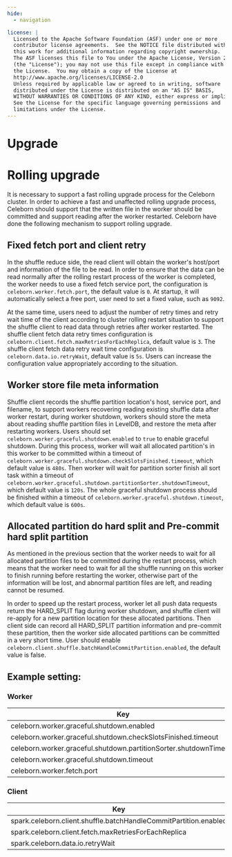 ```yaml
---
hide:
  - navigation

license: |
  Licensed to the Apache Software Foundation (ASF) under one or more
  contributor license agreements.  See the NOTICE file distributed with
  this work for additional information regarding copyright ownership.
  The ASF licenses this file to You under the Apache License, Version 2.0
  (the "License"); you may not use this file except in compliance with
  the License.  You may obtain a copy of the License at
  http://www.apache.org/licenses/LICENSE-2.0
  Unless required by applicable law or agreed to in writing, software
  distributed under the License is distributed on an "AS IS" BASIS,
  WITHOUT WARRANTIES OR CONDITIONS OF ANY KIND, either express or implied.
  See the License for the specific language governing permissions and
  limitations under the License.
---
```



Upgrade
===

# Rolling upgrade

It is necessary to support a fast rolling upgrade process for the Celeborn cluster.
In order to achieve a fast and unaffected rolling upgrade process,
Celeborn should support that the written file in the worker should be committed
and support reading after the worker restarted. Celeborn have done the
following mechanism to support rolling upgrade.

## Fixed fetch port and client retry

In the shuffle reduce side, the read client will obtain the worker's host/port and
information of the file to be read. In order to ensure that the data can be read
normally after the rolling restart process of the worker is completed,
the worker needs to use a fixed fetch service port,
the configuration is `celeborn.worker.fetch.port`, the default value is `0`.
At startup, it will automatically select a free port, user need to set a fixed value, such as `9092`.

At the same time, users need to adjust the number of retry times and retry wait time
of the client according to cluster rolling restart situation
to support the shuffle client to read data through retries after worker restarted.
The shuffle client fetch data retry times configuration is `celeborn.client.fetch.maxRetriesForEachReplica`, default value is `3`.
The shuffle client fetch data retry wait time configuration is `celeborn.data.io.retryWait`, default value is `5s`.
Users can increase the configuration value appropriately according to the situation.

## Worker store file meta information

Shuffle client records the shuffle partition location's host, service port, and filename,
to support workers recovering reading existing shuffle data after worker restart,
during worker shutdown, workers should store the meta about reading shuffle partition files
in LevelDB, and restore the meta after restarting workers.
Users should set `celeborn.worker.graceful.shutdown.enabled` to `true` to enable graceful shutdown.
During this process, worker will wait all allocated partition's in this worker to be committed
within a timeout of `celeborn.worker.graceful.shutdown.checkSlotsFinished.timeout`, which default value is `480s`.
Then worker will wait for partition sorter finish all sort task within a timeout of
`celeborn.worker.graceful.shutdown.partitionSorter.shutdownTimeout`, which default value is `120s`.
The whole graceful shutdown process should be finished within a timeout of
`celeborn.worker.graceful.shutdown.timeout`, which default value is `600s`.

## Allocated partition do hard split and Pre-commit hard split partition

As mentioned in the previous section that the worker needs to wait for all allocated partition files
to be committed during the restart process, which means that the worker need to wait for all the shuffle
running on this worker to finish running before restarting the worker, otherwise part of the information
will be lost, and abnormal partition files are left, and reading cannot be resumed.

In order to speed up the restart process, worker let all push data requests return the HARD_SPLIT flag
during worker shutdown, and shuffle client will re-apply for a new partition location for these allocated partitions.
Then client side can record all HARD_SPLIT partition information and pre-commit these partition,
then the worker side allocated partitions can be committed in a very short time. User should enable
`celeborn.client.shuffle.batchHandleCommitPartition.enabled`, the default value is false.

## Example setting:

### Worker

| Key                                                               | Value |
|-------------------------------------------------------------------|-------| 
| celeborn.worker.graceful.shutdown.enabled                         | true  |
| celeborn.worker.graceful.shutdown.checkSlotsFinished.timeout      | 480s  |
| celeborn.worker.graceful.shutdown.partitionSorter.shutdownTimeout | 120s  |
| celeborn.worker.graceful.shutdown.timeout                         | 600s  |
| celeborn.worker.fetch.port                                        | 9092  |

### Client

| Key                                                              | Value |
|------------------------------------------------------------------|-------| 
| spark.celeborn.client.shuffle.batchHandleCommitPartition.enabled | true  |
| spark.celeborn.client.fetch.maxRetriesForEachReplica             | 5     |
| spark.celeborn.data.io.retryWait                                 | 10s   |
